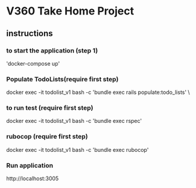 # V360 Take Home Project

## instructions

### to start the application (step 1)
'docker-compose up'

### Populate TodoLists(require first step)

docker exec -it todolist_v1 bash -c 'bundle exec rails populate:todo_lists' \

### to run test (require first step)
docker exec -it todolist_v1 bash -c 'bundle exec rspec'

### rubocop (require first step)
docker exec -it todolist_v1 bash -c 'bundle exec rubocop'


### Run application
http://localhost:3005




